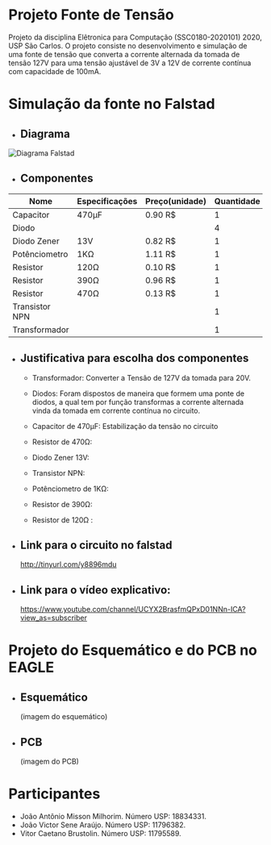 # Projeto Fonte de Tensão
  Projeto da disciplina Elêtronica para Computação (SSC0180-2020101) 2020, USP São Carlos.
O projeto consiste no desenvolvimento e simulação de uma fonte de tensão que converta a corrente alternada da tomada de tensão 127V  para uma tensão ajustável de 3V a 12V de corrente contínua com capacidade de 100mA.

# Simulação da fonte no Falstad

- ## Diagrama

![Diagrama Falstad](https://user-images.githubusercontent.com/50035537/85180096-f249a400-b258-11ea-9882-2796481ba3f4.png)

 - ## Componentes
| Nome | Especificações | Preço(unidade) | Quantidade |
|--|--|--|--|
| Capacitor | 470µF | 0.90 R$ | 1 |
| Diodo |  |  | 4 |
| Diodo Zener | 13V | 0.82 R$ | 1 |
| Potênciometro | 1KΩ | 1.11 R$ | 1 |
| Resistor | 120Ω | 0.10 R$ | 1 |
| Resistor  | 390Ω | 0.96 R$ | 1 |
| Resistor | 470Ω | 0.13 R$ | 1 |
| Transistor NPN |  |  | 1 |
| Transformador |  |  | 1 |

 - ## Justificativa para escolha dos componentes

	- Transformador: Converter a Tensão de 127V da tomada para 20V.
	
	- Diodos: Foram dispostos de maneira que formem uma ponte de diodos, a 		      qual tem por função transformas a corrente alternada vinda da tomada em corrente contínua no circuito.
	
	- Capacitor de 470µF: Estabilização da tensão no circuito
	
	- Resistor de 470Ω:
	
	- Diodo Zener 13V:
	
	- Transistor NPN:
	
	- Potênciometro de 1KΩ:
	
	- Resistor de 390Ω:
	
	- Resistor de 120Ω :
  
- ## Link para o circuito no falstad
  http://tinyurl.com/y8896mdu  
- ## Link para o vídeo explicativo:
  https://www.youtube.com/channel/UCYX2BrasfmQPxD01NNn-ICA?view_as=subscriber

# Projeto do Esquemático e do PCB no EAGLE

- ## Esquemático
  (imagem do esquemático)

- ## PCB
  (imagem do PCB)

# Participantes

 - João Antônio Misson Milhorim. Número USP: 18834331.
 - João Victor Sene Araújo. Número USP: 11796382.
 - Vitor Caetano Brustolin. Número USP: 11795589.
